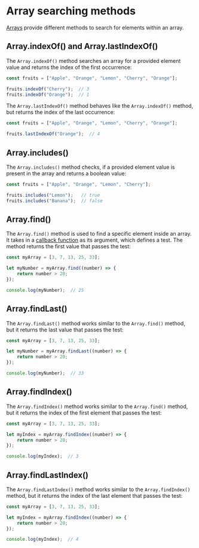 # Array searching methods

[Arrays](js_arrays.md) provide different methods to search for elements within an array.

## Array.indexOf() and Array.lastIndexOf()

The `Array.indexOf()` method searches an array for a provided element value and returns the index of the first occurrence:

```js
const fruits = ["Apple", "Orange", "Lemon", "Cherry", "Orange"];

fruits.indexOf("Cherry");  // 3
fruits.indexOf("Orange");  // 1
```

The `Array.lastIndexOf()` method behaves like the `Array.indexOf()` method, but returns the index of the last occurrence:

```js
const fruits = ["Apple", "Orange", "Lemon", "Cherry", "Orange"];

fruits.lastIndexOf("Orange");  // 4
```

## Array.includes()

The `Array.includes()` method checks, if a provided element value is present in the array and returns a boolean value:

```js
const fruits = ["Apple", "Orange", "Lemon", "Cherry"];

fruits.includes("Lemon");   // true
fruits.includes("Banana");  // false
```

## Array.find()

The `Array.find()` method is used to find a specific element inside an array. It takes in a [callback function](../../async/js_callbacks.md) as its argument, which defines a test. The method returns the first value that passes the test:

```js
const myArray = [3, 7, 13, 25, 33];

let myNumber = myArray.find((number) => {
	return number > 20;
});

console.log(myNumber);  // 25
```

## Array.findLast()

The `Array.findLast()` method works similar to the `Array.find()` method, but it returns the last value that passes the test:

```js
const myArray = [3, 7, 13, 25, 33];

let myNumber = myArray.findLast((number) => {
	return number > 20;
});

console.log(myNumber);  // 33
```

## Array.findIndex()

The `Array.findIndex()` method works similar to the `Array.find()` method, but it returns the index of the first element that passes the test:

```js
const myArray = [3, 7, 13, 25, 33];

let myIndex = myArray.findIndex((number) => {
	return number > 20;
});

console.log(myIndex);  // 3
```


## Array.findLastIndex()

The `Array.findLastIndex()` method works similar to the `Array.findIndex()` method, but it returns the index of the last element that passes the test:

```js
const myArray = [3, 7, 13, 25, 33];

let myIndex = myArray.findIndex((number) => {
	return number > 20;
});

console.log(myIndex);  // 4
```